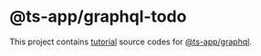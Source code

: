 # @ts-app/graphql-todo

This project contains [tutorial](https://github.com/ts-app/ts-app/blob/master/packages/graphql/docs/tutorial.md) source codes for [@ts-app/graphql](https://github.com/ts-app/ts-app/tree/master/packages/graphql).

